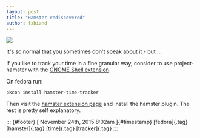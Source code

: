 ```yaml
---
layout: post
title: "Hamster rediscovered"
author: fabiand
---
```




![](https://66.media.tumblr.com/130727a95774c8d0867ed1e269336e4b/tumblr_inline_nyb4qh3eXv1s0jj7d_540.png)

It's so normal that you sometimes don't speak about it - but ...

If you like to track your time in a fine granular way, consider to use
project-hamster with the [GNOME Shell
extension](https://extensions.gnome.org/extension/425/project-hamster-extension/).

On fedora run:

    pkcon install hamster-time-tracker

Then visit the [hamster extension
page](https://extensions.gnome.org/extension/425/project-hamster-extension/)
and install the hamster plugin. The rest is pretty self explanatory.

::: {#footer}
[ November 24th, 2015 8:02am ]{#timestamp} [fedora]{.tag}
[hamster]{.tag} [time]{.tag} [tracker]{.tag}
:::
